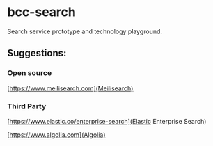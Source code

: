 # bcc-search
Search service prototype and technology playground.

## Suggestions:

### Open source

[https://www.meilisearch.com](Meilisearch)


### Third Party

[https://www.elastic.co/enterprise-search](Elastic Enterprise Search)

[https://www.algolia.com](Algolia)
